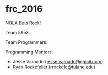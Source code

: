 # frc_2016

NOLA Bots Rock!

Team 5953

Team Programmers:


Programming Mentors:
* Jesse Varnado (jesse.varnado@gmail.com)
* Ryan Rockefeller (rrockefe@tulane.edu)

